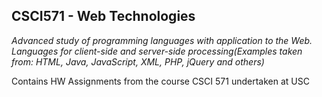 ## CSCI571 - Web Technologies
*Advanced study of programming languages with application to the Web. Languages for client-side and server-side processing(Examples taken from: HTML, Java, JavaScript, XML, PHP, jQuery and others)*

Contains HW Assignments from the course CSCI 571 undertaken at USC
